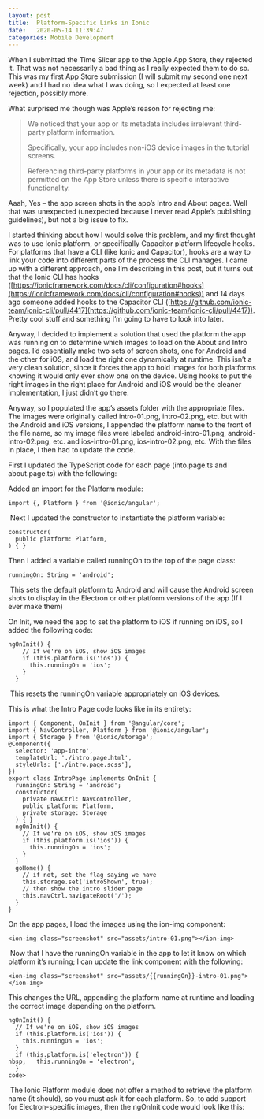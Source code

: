 ```yaml
---
layout: post
title:  Platform-Specific Links in Ionic
date:   2020-05-14 11:39:47
categories: Mobile Development
---
```

When I submitted the Time Slicer app to the Apple App Store, they rejected it. That was not necessarily a bad thing as I really expected them to do so. This was my first App Store submission (I will submit my second one next week) and I had no idea what I was doing, so I expected at least one rejection, possibly more.

What surprised me though was Apple’s reason for rejecting me:

> We noticed that your app or its metadata includes irrelevant third-party platform information.
> 
> Specifically, your app includes non-iOS device images in the tutorial screens.
> 
> Referencing third-party platforms in your app or its metadata is not permitted on the App Store unless there is specific interactive functionality.

Aaah, Yes – the app screen shots in the app’s Intro and About pages. Well that was unexpected (unexpected because I never read Apple’s publishing guidelines), but not a big issue to fix.

I started thinking about how I would solve this problem, and my first thought was to use Ionic platform, or specifically Capacitor platform lifecycle hooks. For platforms that have a CLI (like Ionic and Capacitor), hooks are a way to link your code into different parts of the process the CLI manages. I came up with a different approach, one I’m describing in this post, but it turns out that the Ionic CLI has hooks ([](https://ionicframework.com/docs/cli/configuration#hooks)[https://ionicframework.com/docs/cli/configuration#hooks](https://ionicframework.com/docs/cli/configuration#hooks)) and 14 days ago someone added hooks to the Capacitor CLI ([](https://github.com/ionic-team/ionic-cli/pull/4417)[https://github.com/ionic-team/ionic-cli/pull/4417](https://github.com/ionic-team/ionic-cli/pull/4417)). Pretty cool stuff and something I’m going to have to look into later.

Anyway, I decided to implement a solution that used the platform the app was running on to determine which images to load on the About and Intro pages. I’d essentially make two sets of screen shots, one for Android and the other for iOS, and load the right one dynamically at runtime. This isn’t a very clean solution, since it forces the app to hold images for both platforms knowing it would only ever show one on the device. Using hooks to put the right images in the right place for Android and iOS would be the cleaner implementation, I just didn’t go there.

Anyway, so I populated the app’s assets folder with the appropriate files. The images were originally called intro-01.png, intro-02.png, etc. but with the Android and iOS versions, I appended the platform name to the front of the file name, so my image files were labeled android-intro-01.png, android-intro-02.png, etc. and ios-intro-01.png, ios-intro-02.png, etc. With the files in place, I then had to update the code.

First I updated the TypeScript code for each page (into.page.ts and about.page.ts) with the following:

Added an import for the Platform module:

    import {, Platform } from '@ionic/angular';

 Next I updated the constructor to instantiate the platform variable:

    constructor(
      public platform: Platform,
    ) { }

Then I added a variable called runningOn to the top of the page class:

    runningOn: String = 'android';

 This sets the default platform to Android and will cause the Android screen shots to display in the Electron or other platform versions of the app (If I ever make them)

On Init, we need the app to set the platform to iOS if running on iOS, so I added the following code:

    ngOnInit() {
        // If we're on iOS, show iOS images
        if (this.platform.is('ios')) {
          this.runningOn = 'ios';
        }
      }

 This resets the runningOn variable appropriately on iOS devices.

This is what the Intro Page code looks like in its entirety:

    import { Component, OnInit } from '@angular/core';
    import { NavController, Platform } from '@ionic/angular';
    import { Storage } from '@ionic/storage';
    @Component({
      selector: 'app-intro',
      templateUrl: './intro.page.html',
      styleUrls: ['./intro.page.scss'],
    })
    export class IntroPage implements OnInit {
      runningOn: String = 'android';
      constructor(
        private navCtrl: NavController,
        public platform: Platform,
        private storage: Storage
      ) { }
      ngOnInit() {
        // If we're on iOS, show iOS images
        if (this.platform.is('ios')) {
          this.runningOn = 'ios';
        }
      }
      goHome() {
        // if not, set the flag saying we have
        this.storage.set('introShown', true);
        // then show the intro slider page
        this.navCtrl.navigateRoot('/');
      }
    }

On the app pages, I load the images using the ion-img component:

    <ion-img class="screenshot" src="assets/intro-01.png"></ion-img>

 Now that I have the runningOn variable in the app to let it know on which platform it’s running; I can update the link component with the following:

    <ion-img class="screenshot" src="assets/{{runningOn}}-intro-01.png"></ion-img>

This changes the URL, appending the platform name at runtime and loading the correct image depending on the platform.

    ngOnInit() {
      // If we're on iOS, show iOS images
      if (this.platform.is('ios')) {
        this.runningOn = 'ios';
      }
      if (this.platform.is('electron')) {
    nbsp;   this.runningOn = 'electron';
      }
    code>

 The Ionic Platform module does not offer a method to retrieve the platform name (it should), so you must ask it for each platform. So, to add support for Electron-specific images, then the ngOnInit code would look like this: